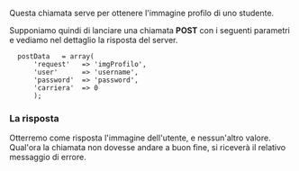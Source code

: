 Questa chiamata serve per ottenere l'immagine profilo di uno studente.

Supponiamo quindi di lanciare una chiamata **POST** con i seguenti parametri e vediamo nel dettaglio la risposta del server.

```
  postData   = array(
      'request'   => 'imgProfilo', 
      'user'      => 'username',
      'password'  => 'password',
      'carriera'  => 0
      );
```

### La risposta
Otterremo come risposta l'immagine dell'utente, e nessun'altro valore. Qual'ora la chiamata non dovesse andare a buon fine, si riceverà il relativo messaggio di errore.